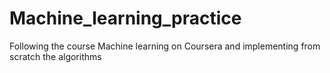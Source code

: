 # Machine_learning_practice

Following the course Machine learning on Coursera and implementing from scratch the algorithms
